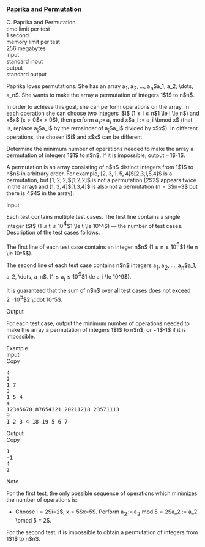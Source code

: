 <h3><a href="https://codeforces.com/contest/1617/problem/C" target="_blank" rel="noopener noreferrer">Paprika and Permutation</a></h3>

<div class="header"><div class="title">C. Paprika and Permutation</div><div class="time-limit"><div class="property-title">time limit per test</div>1 second</div><div class="memory-limit"><div class="property-title">memory limit per test</div>256 megabytes</div><div class="input-file input-standard"><div class="property-title">input</div>standard input</div><div class="output-file output-standard"><div class="property-title">output</div>standard output</div></div><div><p>Paprika loves permutations. She has an array <span class="MathJax_Preview" style="color: inherit;"><span class="MJXp-math" id="MJXp-Span-1"><span class="MJXp-msubsup" id="MJXp-Span-2"><span class="MJXp-mi MJXp-italic" id="MJXp-Span-3" style="margin-right: 0.05em;">a</span><span class="MJXp-mn MJXp-script" id="MJXp-Span-4" style="vertical-align: -0.4em;">1</span></span><span class="MJXp-mo" id="MJXp-Span-5" style="margin-left: 0em; margin-right: 0.222em;">,</span><span class="MJXp-msubsup" id="MJXp-Span-6"><span class="MJXp-mi MJXp-italic" id="MJXp-Span-7" style="margin-right: 0.05em;">a</span><span class="MJXp-mn MJXp-script" id="MJXp-Span-8" style="vertical-align: -0.4em;">2</span></span><span class="MJXp-mo" id="MJXp-Span-9" style="margin-left: 0em; margin-right: 0.222em;">,</span><span class="MJXp-mo" id="MJXp-Span-10" style="margin-left: 0em; margin-right: 0em;">…</span><span class="MJXp-mo" id="MJXp-Span-11" style="margin-left: 0em; margin-right: 0.222em;">,</span><span class="MJXp-msubsup" id="MJXp-Span-12"><span class="MJXp-mi MJXp-italic" id="MJXp-Span-13" style="margin-right: 0.05em;">a</span><span class="MJXp-mi MJXp-italic MJXp-script" id="MJXp-Span-14" style="vertical-align: -0.4em;">n</span></span></span></span>$a_1, a_2, \dots, a_n$. She wants to make the array a <span class="tex-font-style-bf">permutation</span> of integers <span class="MathJax_Preview" style="color: inherit;"><span class="MJXp-math" id="MJXp-Span-15"><span class="MJXp-mn" id="MJXp-Span-16">1</span></span></span>$1$ to <span class="MathJax_Preview" style="color: inherit;"><span class="MJXp-math" id="MJXp-Span-17"><span class="MJXp-mi MJXp-italic" id="MJXp-Span-18">n</span></span></span>$n$.</p><p>In order to achieve this goal, she can perform operations on the array. In each operation she can choose two integers <span class="MathJax_Preview" style="color: inherit;"><span class="MJXp-math" id="MJXp-Span-19"><span class="MJXp-mi MJXp-italic" id="MJXp-Span-20">i</span></span></span>$i$ (<span class="MathJax_Preview" style="color: inherit;"><span class="MJXp-math" id="MJXp-Span-21"><span class="MJXp-mn" id="MJXp-Span-22">1</span><span class="MJXp-mo" id="MJXp-Span-23" style="margin-left: 0.333em; margin-right: 0.333em;">≤</span><span class="MJXp-mi MJXp-italic" id="MJXp-Span-24">i</span><span class="MJXp-mo" id="MJXp-Span-25" style="margin-left: 0.333em; margin-right: 0.333em;">≤</span><span class="MJXp-mi MJXp-italic" id="MJXp-Span-26">n</span></span></span>$1 \le i \le n$) and <span class="MathJax_Preview" style="color: inherit;"><span class="MJXp-math" id="MJXp-Span-27"><span class="MJXp-mi MJXp-italic" id="MJXp-Span-28">x</span></span></span>$x$ (<span class="MathJax_Preview" style="color: inherit;"><span class="MJXp-math" id="MJXp-Span-29"><span class="MJXp-mi MJXp-italic" id="MJXp-Span-30">x</span><span class="MJXp-mo" id="MJXp-Span-31" style="margin-left: 0.333em; margin-right: 0.333em;">></span><span class="MJXp-mn" id="MJXp-Span-32">0</span></span></span>$x > 0$), then perform <span class="MathJax_Preview" style="color: inherit;"><span class="MJXp-math" id="MJXp-Span-42"><span class="MJXp-msubsup" id="MJXp-Span-43"><span class="MJXp-mi MJXp-italic" id="MJXp-Span-44" style="margin-right: 0.05em;">a</span><span class="MJXp-mi MJXp-italic MJXp-script" id="MJXp-Span-45" style="vertical-align: -0.4em;">i</span></span><span class="MJXp-mo" id="MJXp-Span-46" style="margin-left: 0.111em; margin-right: 0.167em;">:=</span><span class="MJXp-msubsup" id="MJXp-Span-47"><span class="MJXp-mi MJXp-italic" id="MJXp-Span-48" style="margin-right: 0.05em;">a</span><span class="MJXp-mi MJXp-italic MJXp-script" id="MJXp-Span-49" style="vertical-align: -0.4em;">i</span></span><span class="MJXp-mo" id="MJXp-Span-50" style="margin-left: 0.278em; margin-right: 0.278em;">mod</span><span class="MJXp-mi MJXp-italic" id="MJXp-Span-51">x</span></span></span>$a_i := a_i \bmod x$ (that is, replace <span class="MathJax_Preview" style="color: inherit;"><span class="MJXp-math" id="MJXp-Span-52"><span class="MJXp-msubsup" id="MJXp-Span-53"><span class="MJXp-mi MJXp-italic" id="MJXp-Span-54" style="margin-right: 0.05em;">a</span><span class="MJXp-mi MJXp-italic MJXp-script" id="MJXp-Span-55" style="vertical-align: -0.4em;">i</span></span></span></span>$a_i$ by the remainder of <span class="MathJax_Preview" style="color: inherit;"><span class="MJXp-math" id="MJXp-Span-56"><span class="MJXp-msubsup" id="MJXp-Span-57"><span class="MJXp-mi MJXp-italic" id="MJXp-Span-58" style="margin-right: 0.05em;">a</span><span class="MJXp-mi MJXp-italic MJXp-script" id="MJXp-Span-59" style="vertical-align: -0.4em;">i</span></span></span></span>$a_i$ divided by <span class="MathJax_Preview" style="color: inherit;"><span class="MJXp-math" id="MJXp-Span-60"><span class="MJXp-mi MJXp-italic" id="MJXp-Span-61">x</span></span></span>$x$). In different operations, the chosen <span class="MathJax_Preview" style="color: inherit;"><span class="MJXp-math" id="MJXp-Span-62"><span class="MJXp-mi MJXp-italic" id="MJXp-Span-63">i</span></span></span>$i$ and <span class="MathJax_Preview" style="color: inherit;"><span class="MJXp-math" id="MJXp-Span-64"><span class="MJXp-mi MJXp-italic" id="MJXp-Span-65">x</span></span></span>$x$ <span class="tex-font-style-bf">can be different</span>.</p><p>Determine the minimum number of operations needed to make the array a permutation of integers <span class="MathJax_Preview" style="color: inherit;"><span class="MJXp-math" id="MJXp-Span-66"><span class="MJXp-mn" id="MJXp-Span-67">1</span></span></span>$1$ to <span class="MathJax_Preview" style="color: inherit;"><span class="MJXp-math" id="MJXp-Span-68"><span class="MJXp-mi MJXp-italic" id="MJXp-Span-69">n</span></span></span>$n$. If it is impossible, output <span class="MathJax_Preview" style="color: inherit;"><span class="MJXp-math" id="MJXp-Span-70"><span class="MJXp-mo" id="MJXp-Span-71" style="margin-left: 0em; margin-right: 0.111em;">−</span><span class="MJXp-mn" id="MJXp-Span-72">1</span></span></span>$-1$.</p><p>A permutation is an array consisting of <span class="MathJax_Preview" style="color: inherit;"><span class="MJXp-math" id="MJXp-Span-73"><span class="MJXp-mi MJXp-italic" id="MJXp-Span-74">n</span></span></span>$n$ distinct integers from <span class="MathJax_Preview" style="color: inherit;"><span class="MJXp-math" id="MJXp-Span-75"><span class="MJXp-mn" id="MJXp-Span-76">1</span></span></span>$1$ to <span class="MathJax_Preview" style="color: inherit;"><span class="MJXp-math" id="MJXp-Span-77"><span class="MJXp-mi MJXp-italic" id="MJXp-Span-78">n</span></span></span>$n$ in arbitrary order. For example, <span class="MathJax_Preview" style="color: inherit;"><span class="MJXp-math" id="MJXp-Span-79"><span class="MJXp-mo" id="MJXp-Span-80" style="margin-left: 0em; margin-right: 0em;">[</span><span class="MJXp-mn" id="MJXp-Span-81">2</span><span class="MJXp-mo" id="MJXp-Span-82" style="margin-left: 0em; margin-right: 0.222em;">,</span><span class="MJXp-mn" id="MJXp-Span-83">3</span><span class="MJXp-mo" id="MJXp-Span-84" style="margin-left: 0em; margin-right: 0.222em;">,</span><span class="MJXp-mn" id="MJXp-Span-85">1</span><span class="MJXp-mo" id="MJXp-Span-86" style="margin-left: 0em; margin-right: 0.222em;">,</span><span class="MJXp-mn" id="MJXp-Span-87">5</span><span class="MJXp-mo" id="MJXp-Span-88" style="margin-left: 0em; margin-right: 0.222em;">,</span><span class="MJXp-mn" id="MJXp-Span-89">4</span><span class="MJXp-mo" id="MJXp-Span-90" style="margin-left: 0em; margin-right: 0em;">]</span></span></span>$[2,3,1,5,4]$ is a permutation, but <span class="MathJax_Preview" style="color: inherit;"><span class="MJXp-math" id="MJXp-Span-91"><span class="MJXp-mo" id="MJXp-Span-92" style="margin-left: 0em; margin-right: 0em;">[</span><span class="MJXp-mn" id="MJXp-Span-93">1</span><span class="MJXp-mo" id="MJXp-Span-94" style="margin-left: 0em; margin-right: 0.222em;">,</span><span class="MJXp-mn" id="MJXp-Span-95">2</span><span class="MJXp-mo" id="MJXp-Span-96" style="margin-left: 0em; margin-right: 0.222em;">,</span><span class="MJXp-mn" id="MJXp-Span-97">2</span><span class="MJXp-mo" id="MJXp-Span-98" style="margin-left: 0em; margin-right: 0em;">]</span></span></span>$[1,2,2]$ is not a permutation (<span class="MathJax_Preview" style="color: inherit;"><span class="MJXp-math" id="MJXp-Span-99"><span class="MJXp-mn" id="MJXp-Span-100">2</span></span></span>$2$ appears twice in the array) and <span class="MathJax_Preview" style="color: inherit;"><span class="MJXp-math" id="MJXp-Span-101"><span class="MJXp-mo" id="MJXp-Span-102" style="margin-left: 0em; margin-right: 0em;">[</span><span class="MJXp-mn" id="MJXp-Span-103">1</span><span class="MJXp-mo" id="MJXp-Span-104" style="margin-left: 0em; margin-right: 0.222em;">,</span><span class="MJXp-mn" id="MJXp-Span-105">3</span><span class="MJXp-mo" id="MJXp-Span-106" style="margin-left: 0em; margin-right: 0.222em;">,</span><span class="MJXp-mn" id="MJXp-Span-107">4</span><span class="MJXp-mo" id="MJXp-Span-108" style="margin-left: 0em; margin-right: 0em;">]</span></span></span>$[1,3,4]$ is also not a permutation (<span class="MathJax_Preview" style="color: inherit;"><span class="MJXp-math" id="MJXp-Span-109"><span class="MJXp-mi MJXp-italic" id="MJXp-Span-110">n</span><span class="MJXp-mo" id="MJXp-Span-111" style="margin-left: 0.333em; margin-right: 0.333em;">=</span><span class="MJXp-mn" id="MJXp-Span-112">3</span></span></span>$n=3$ but there is <span class="MathJax_Preview" style="color: inherit;"><span class="MJXp-math" id="MJXp-Span-113"><span class="MJXp-mn" id="MJXp-Span-114">4</span></span></span>$4$ in the array).</p></div><div class="input-specification"><div class="section-title">Input</div><p>Each test contains multiple test cases. The first line contains a single integer <span class="MathJax_Preview" style="color: inherit;"><span class="MJXp-math" id="MJXp-Span-115"><span class="MJXp-mi MJXp-italic" id="MJXp-Span-116">t</span></span></span>$t$ (<span class="MathJax_Preview" style="color: inherit;"><span class="MJXp-math" id="MJXp-Span-117"><span class="MJXp-mn" id="MJXp-Span-118">1</span><span class="MJXp-mo" id="MJXp-Span-119" style="margin-left: 0.333em; margin-right: 0.333em;">≤</span><span class="MJXp-mi MJXp-italic" id="MJXp-Span-120">t</span><span class="MJXp-mo" id="MJXp-Span-121" style="margin-left: 0.333em; margin-right: 0.333em;">≤</span><span class="MJXp-msubsup" id="MJXp-Span-122"><span class="MJXp-mn" id="MJXp-Span-123" style="margin-right: 0.05em;">10</span><span class="MJXp-mn MJXp-script" id="MJXp-Span-124" style="vertical-align: 0.5em;">4</span></span></span></span>$1 \le t \le 10^4$) — the number of test cases. Description of the test cases follows.</p><p>The first line of each test case contains an integer <span class="MathJax_Preview" style="color: inherit;"><span class="MJXp-math" id="MJXp-Span-125"><span class="MJXp-mi MJXp-italic" id="MJXp-Span-126">n</span></span></span>$n$ (<span class="MathJax_Preview" style="color: inherit;"><span class="MJXp-math" id="MJXp-Span-127"><span class="MJXp-mn" id="MJXp-Span-128">1</span><span class="MJXp-mo" id="MJXp-Span-129" style="margin-left: 0.333em; margin-right: 0.333em;">≤</span><span class="MJXp-mi MJXp-italic" id="MJXp-Span-130">n</span><span class="MJXp-mo" id="MJXp-Span-131" style="margin-left: 0.333em; margin-right: 0.333em;">≤</span><span class="MJXp-msubsup" id="MJXp-Span-132"><span class="MJXp-mn" id="MJXp-Span-133" style="margin-right: 0.05em;">10</span><span class="MJXp-mn MJXp-script" id="MJXp-Span-134" style="vertical-align: 0.5em;">5</span></span></span></span>$1 \le n \le 10^5$).</p><p>The second line of each test case contains <span class="MathJax_Preview" style="color: inherit;"><span class="MJXp-math" id="MJXp-Span-135"><span class="MJXp-mi MJXp-italic" id="MJXp-Span-136">n</span></span></span>$n$ integers <span class="MathJax_Preview" style="color: inherit;"><span class="MJXp-math" id="MJXp-Span-137"><span class="MJXp-msubsup" id="MJXp-Span-138"><span class="MJXp-mi MJXp-italic" id="MJXp-Span-139" style="margin-right: 0.05em;">a</span><span class="MJXp-mn MJXp-script" id="MJXp-Span-140" style="vertical-align: -0.4em;">1</span></span><span class="MJXp-mo" id="MJXp-Span-141" style="margin-left: 0em; margin-right: 0.222em;">,</span><span class="MJXp-msubsup" id="MJXp-Span-142"><span class="MJXp-mi MJXp-italic" id="MJXp-Span-143" style="margin-right: 0.05em;">a</span><span class="MJXp-mn MJXp-script" id="MJXp-Span-144" style="vertical-align: -0.4em;">2</span></span><span class="MJXp-mo" id="MJXp-Span-145" style="margin-left: 0em; margin-right: 0.222em;">,</span><span class="MJXp-mo" id="MJXp-Span-146" style="margin-left: 0em; margin-right: 0em;">…</span><span class="MJXp-mo" id="MJXp-Span-147" style="margin-left: 0em; margin-right: 0.222em;">,</span><span class="MJXp-msubsup" id="MJXp-Span-148"><span class="MJXp-mi MJXp-italic" id="MJXp-Span-149" style="margin-right: 0.05em;">a</span><span class="MJXp-mi MJXp-italic MJXp-script" id="MJXp-Span-150" style="vertical-align: -0.4em;">n</span></span></span></span>$a_1, a_2, \dots, a_n$. (<span class="MathJax_Preview" style="color: inherit;"><span class="MJXp-math" id="MJXp-Span-151"><span class="MJXp-mn" id="MJXp-Span-152">1</span><span class="MJXp-mo" id="MJXp-Span-153" style="margin-left: 0.333em; margin-right: 0.333em;">≤</span><span class="MJXp-msubsup" id="MJXp-Span-154"><span class="MJXp-mi MJXp-italic" id="MJXp-Span-155" style="margin-right: 0.05em;">a</span><span class="MJXp-mi MJXp-italic MJXp-script" id="MJXp-Span-156" style="vertical-align: -0.4em;">i</span></span><span class="MJXp-mo" id="MJXp-Span-157" style="margin-left: 0.333em; margin-right: 0.333em;">≤</span><span class="MJXp-msubsup" id="MJXp-Span-158"><span class="MJXp-mn" id="MJXp-Span-159" style="margin-right: 0.05em;">10</span><span class="MJXp-mn MJXp-script" id="MJXp-Span-160" style="vertical-align: 0.5em;">9</span></span></span></span>$1 \le a_i \le 10^9$).</p><p>It is guaranteed that the sum of <span class="MathJax_Preview" style="color: inherit;"><span class="MJXp-math" id="MJXp-Span-161"><span class="MJXp-mi MJXp-italic" id="MJXp-Span-162">n</span></span></span>$n$ over all test cases does not exceed <span class="MathJax_Preview" style="color: inherit;"><span class="MJXp-math" id="MJXp-Span-163"><span class="MJXp-mn" id="MJXp-Span-164">2</span><span class="MJXp-mo" id="MJXp-Span-165" style="margin-left: 0.267em; margin-right: 0.267em;">⋅</span><span class="MJXp-msubsup" id="MJXp-Span-166"><span class="MJXp-mn" id="MJXp-Span-167" style="margin-right: 0.05em;">10</span><span class="MJXp-mn MJXp-script" id="MJXp-Span-168" style="vertical-align: 0.5em;">5</span></span></span></span>$2 \cdot 10^5$.</p></div><div class="output-specification"><div class="section-title">Output</div><p>For each test case, output the minimum number of operations needed to make the array a permutation of integers <span class="MathJax_Preview" style="color: inherit;"><span class="MJXp-math" id="MJXp-Span-169"><span class="MJXp-mn" id="MJXp-Span-170">1</span></span></span>$1$ to <span class="MathJax_Preview" style="color: inherit;"><span class="MJXp-math" id="MJXp-Span-171"><span class="MJXp-mi MJXp-italic" id="MJXp-Span-172">n</span></span></span>$n$, or <span class="MathJax_Preview" style="color: inherit;"><span class="MJXp-math" id="MJXp-Span-173"><span class="MJXp-mo" id="MJXp-Span-174" style="margin-left: 0em; margin-right: 0.111em;">−</span><span class="MJXp-mn" id="MJXp-Span-175">1</span></span></span>$-1$ if it is impossible.</p></div><div class="sample-tests"><div class="section-title">Example</div><div class="sample-test"><div class="input"><div class="title">Input<div title="Copy" data-clipboard-target="#id005846240826576725" id="id005379657396739274" class="input-output-copier">Copy</div></div><pre id="id005846240826576725">4
2
1 7
3
1 5 4
4
12345678 87654321 20211218 23571113
9
1 2 3 4 18 19 5 6 7
</pre></div><div class="output"><div class="title">Output<div title="Copy" data-clipboard-target="#id003602330983444606" id="id009060752626769879" class="input-output-copier">Copy</div></div><pre id="id003602330983444606">1
-1
4
2
</pre></div></div></div><div class="note"><div class="section-title">Note</div><p>For the first test, the only possible sequence of operations which minimizes the number of operations is: </p><ul> <li> Choose <span class="MathJax_Preview" style="color: inherit;"><span class="MJXp-math" id="MJXp-Span-176"><span class="MJXp-mi MJXp-italic" id="MJXp-Span-177">i</span><span class="MJXp-mo" id="MJXp-Span-178" style="margin-left: 0.333em; margin-right: 0.333em;">=</span><span class="MJXp-mn" id="MJXp-Span-179">2</span></span></span>$i=2$, <span class="MathJax_Preview" style="color: inherit;"><span class="MJXp-math" id="MJXp-Span-180"><span class="MJXp-mi MJXp-italic" id="MJXp-Span-181">x</span><span class="MJXp-mo" id="MJXp-Span-182" style="margin-left: 0.333em; margin-right: 0.333em;">=</span><span class="MJXp-mn" id="MJXp-Span-183">5</span></span></span>$x=5$. Perform <span class="MathJax_Preview" style="color: inherit;"><span class="MJXp-math" id="MJXp-Span-184"><span class="MJXp-msubsup" id="MJXp-Span-185"><span class="MJXp-mi MJXp-italic" id="MJXp-Span-186" style="margin-right: 0.05em;">a</span><span class="MJXp-mn MJXp-script" id="MJXp-Span-187" style="vertical-align: -0.4em;">2</span></span><span class="MJXp-mo" id="MJXp-Span-188" style="margin-left: 0.111em; margin-right: 0.167em;">:=</span><span class="MJXp-msubsup" id="MJXp-Span-189"><span class="MJXp-mi MJXp-italic" id="MJXp-Span-190" style="margin-right: 0.05em;">a</span><span class="MJXp-mn MJXp-script" id="MJXp-Span-191" style="vertical-align: -0.4em;">2</span></span><span class="MJXp-mo" id="MJXp-Span-192" style="margin-left: 0.278em; margin-right: 0.278em;">mod</span><span class="MJXp-mn" id="MJXp-Span-193">5</span><span class="MJXp-mo" id="MJXp-Span-194" style="margin-left: 0.333em; margin-right: 0.333em;">=</span><span class="MJXp-mn" id="MJXp-Span-195">2</span></span></span>$a_2 := a_2 \bmod 5 = 2$. </li></ul><p>For the second test, it is impossible to obtain a permutation of integers from <span class="MathJax_Preview" style="color: inherit;"><span class="MJXp-math" id="MJXp-Span-196"><span class="MJXp-mn" id="MJXp-Span-197">1</span></span></span>$1$ to <span class="MathJax_Preview" style="color: inherit;"><span class="MJXp-math" id="MJXp-Span-198"><span class="MJXp-mi MJXp-italic" id="MJXp-Span-199">n</span></span></span>$n$.</p></div>